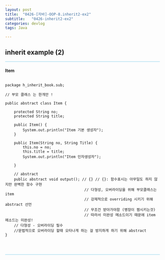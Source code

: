 ```yaml
---
layout: post
title:  "0426-[자바]-OOP-8.inherit2-ex2"
subtitle:   "0426-inherit2-ex2"
categories: devlog
tags: Java

---
```

## inherit example (2)

<hr style="height: 1px; background: skyblue; "/>

#### Item

~~~

package h_inherit_book.sub;

// 부모 클래스 는 한개만 !

public abstract class Item {

	protected String no;
	protected String title;

	public Item() {
		System.out.println("Item 기본 생성자");
	}

	public Item(String no, String Title) {
		this.no = no;
		this.title = title;
		System.out.println("Item 인자생성자");

	}

	// abstract
	public abstract void output(); // {} // {}: 함수표시는 아무일도 하지 않지만 완벽한 함수 구현
									// 다형성, 오버라이딩을 위해 부모클래스는 item
									// 강제적으로 overriding 시키기 위해 abstract 선언
									// 무조건 받아가야함 (병장이 짬시키는것)
									// 따라서 미완성 메소드이기 때문에 item 메소드는 미완성!
	// 다형성 - 오버라이딩 필수
	//문법적으로 오버라이딩 할때 오타나게 하는 걸 방지하게 하기 위해 abstract
}




~~~

<hr style="height: 1px; background: skyblue; "/>
